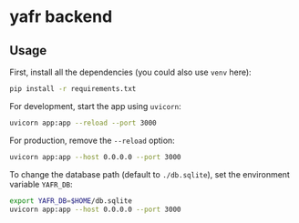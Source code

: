 # yafr backend

## Usage

First, install all the dependencies (you could also use `venv` here):

```sh
pip install -r requirements.txt
```

For development, start the app using `uvicorn`:

```sh
uvicorn app:app --reload --port 3000
```

For production, remove the `--reload` option:

```sh
uvicorn app:app --host 0.0.0.0 --port 3000
```

To change the database path (default to `./db.sqlite`),
set the environment variable `YAFR_DB`:

```sh
export YAFR_DB=$HOME/db.sqlite
uvicorn app:app --host 0.0.0.0 --port 3000
```

